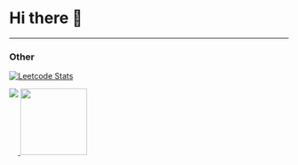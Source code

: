 # Hi there 👋

---
### Other
[![Leetcode Stats](https://leetcard.jacoblin.cool/SeanWang0111?theme=unicorn&ext=activity)](https://leetcode.com/SeanWang0111/)

<a href="https://github.com/anuraghazra/github-readme-stats">
  <img align="top" src="https://github-readme-stats.vercel.app/api?username=SeanWang0111&theme=ambient_gradient" />
</a>

<a href="https://github.com/anuraghazra/convoychat">
  <img height=120 align="rightr" src="https://github-readme-stats.vercel.app/api/top-langs?username=SeanWang0111&layout=compact&theme=ambient_gradient&card_width=350" />
</a>

